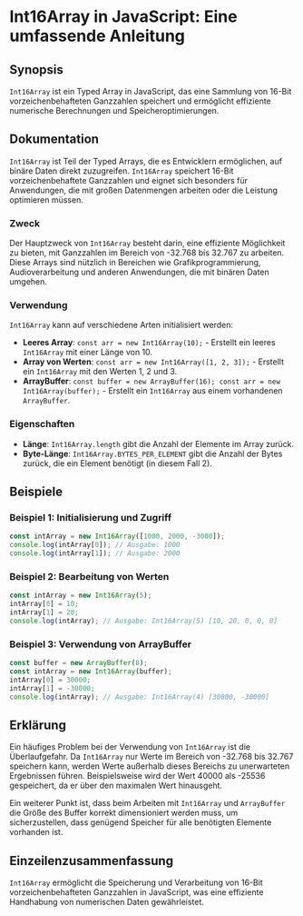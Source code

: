 <!--
Meta Description: # Int16Array in JavaScript: Eine umfassende Anleitung ## Synopsis `Int16Array` ist ein Typed Array in JavaScript, das eine Sammlung von 16-Bit vorzeic...
Meta Keywords: int16array, von, intarray, die, und
-->

# Int16Array in JavaScript: Eine umfassende Anleitung

## Synopsis
`Int16Array` ist ein Typed Array in JavaScript, das eine Sammlung von 16-Bit vorzeichenbehafteten Ganzzahlen speichert und ermöglicht effiziente numerische Berechnungen und Speicheroptimierungen.

## Dokumentation
`Int16Array` ist Teil der Typed Arrays, die es Entwicklern ermöglichen, auf binäre Daten direkt zuzugreifen. `Int16Array` speichert 16-Bit vorzeichenbehaftete Ganzzahlen und eignet sich besonders für Anwendungen, die mit großen Datenmengen arbeiten oder die Leistung optimieren müssen.

### Zweck
Der Hauptzweck von `Int16Array` besteht darin, eine effiziente Möglichkeit zu bieten, mit Ganzzahlen im Bereich von -32.768 bis 32.767 zu arbeiten. Diese Arrays sind nützlich in Bereichen wie Grafikprogrammierung, Audioverarbeitung und anderen Anwendungen, die mit binären Daten umgehen.

### Verwendung
`Int16Array` kann auf verschiedene Arten initialisiert werden:
- **Leeres Array**: `const arr = new Int16Array(10);` - Erstellt ein leeres `Int16Array` mit einer Länge von 10.
- **Array von Werten**: `const arr = new Int16Array([1, 2, 3]);` - Erstellt ein `Int16Array` mit den Werten 1, 2 und 3.
- **ArrayBuffer**: `const buffer = new ArrayBuffer(16); const arr = new Int16Array(buffer);` - Erstellt ein `Int16Array` aus einem vorhandenen `ArrayBuffer`.

### Eigenschaften
- **Länge**: `Int16Array.length` gibt die Anzahl der Elemente im Array zurück.
- **Byte-Länge**: `Int16Array.BYTES_PER_ELEMENT` gibt die Anzahl der Bytes zurück, die ein Element benötigt (in diesem Fall 2).

## Beispiele

### Beispiel 1: Initialisierung und Zugriff
```javascript
const intArray = new Int16Array([1000, 2000, -3000]);
console.log(intArray[0]); // Ausgabe: 1000
console.log(intArray[1]); // Ausgabe: 2000
```

### Beispiel 2: Bearbeitung von Werten
```javascript
const intArray = new Int16Array(5);
intArray[0] = 10;
intArray[1] = 20;
console.log(intArray); // Ausgabe: Int16Array(5) [10, 20, 0, 0, 0]
```

### Beispiel 3: Verwendung von ArrayBuffer
```javascript
const buffer = new ArrayBuffer(8);
const intArray = new Int16Array(buffer);
intArray[0] = 30000;
intArray[1] = -30000;
console.log(intArray); // Ausgabe: Int16Array(4) [30000, -30000]
```

## Erklärung
Ein häufiges Problem bei der Verwendung von `Int16Array` ist die Überlaufgefahr. Da `Int16Array` nur Werte im Bereich von -32.768 bis 32.767 speichern kann, werden Werte außerhalb dieses Bereichs zu unerwarteten Ergebnissen führen. Beispielsweise wird der Wert 40000 als -25536 gespeichert, da er über den maximalen Wert hinausgeht.

Ein weiterer Punkt ist, dass beim Arbeiten mit `Int16Array` und `ArrayBuffer` die Größe des Buffer korrekt dimensioniert werden muss, um sicherzustellen, dass genügend Speicher für alle benötigten Elemente vorhanden ist.

## Einzeilenzusammenfassung
`Int16Array` ermöglicht die Speicherung und Verarbeitung von 16-Bit vorzeichenbehafteten Ganzzahlen in JavaScript, was eine effiziente Handhabung von numerischen Daten gewährleistet.